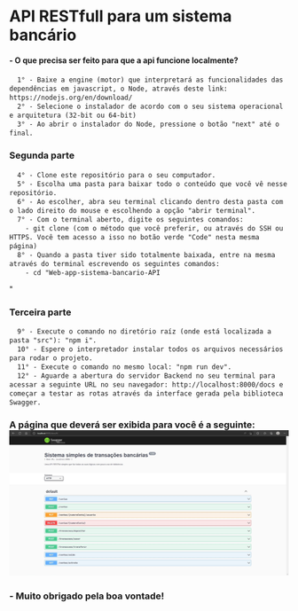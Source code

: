 # API RESTfull para um sistema bancário

 #### - O que precisa ser feito para que a api funcione localmente?
 
      1° - Baixe a engine (motor) que interpretará as funcionalidades das dependências em javascript, o Node, através deste link: https://nodejs.org/en/download/
      2° - Selecione o instalador de acordo com o seu sistema operacional e arquitetura (32-bit ou 64-bit)
      3° - Ao abrir o instalador do Node, pressione o botão "next" até o final.

### Segunda parte

      4° - Clone este repositório para o seu computador.
      5° - Escolha uma pasta para baixar todo o conteúdo que você vê nesse repositório.
      6° - Ao escolher, abra seu terminal clicando dentro desta pasta com o lado direito do mouse e escolhendo a opção "abrir terminal".
      7° - Com o terminal aberto, digite os seguintes comandos:
        - git clone (com o método que você preferir, ou através do SSH ou HTTPS. Você tem acesso a isso no botão verde "Code" nesta mesma página)
      8° - Quando a pasta tiver sido totalmente baixada, entre na mesma através do terminal escrevendo os seguintes comandos:
        - cd "Web-app-sistema-bancario-API
"

### Terceira parte

      9° - Execute o comando no diretório raíz (onde está localizada a pasta "src"): "npm i".
      10° - Espere o interpretador instalar todos os arquivos necessários para rodar o projeto.
      11° - Execute o comando no mesmo local: "npm run dev".
      12° - Aguarde a abertura do servidor Backend no seu terminal para acessar a seguinte URL no seu navegador: http://localhost:8000/docs e começar a testar as rotas através da interface gerada pela biblioteca Swagger.


### A página que deverá ser exibida para você é a seguinte: <img src="./mdAssets/sistemaBancarioSimplesApiSwagger.jpeg">

### - Muito obrigado pela boa vontade!
